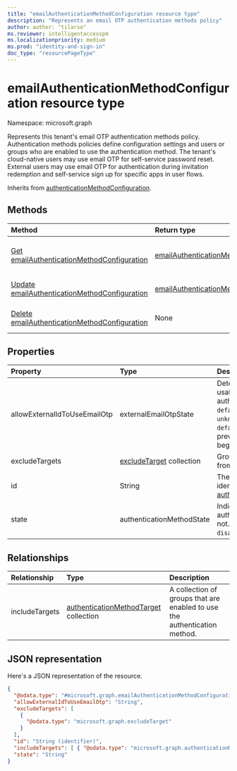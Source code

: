 ```yaml
---
title: "emailAuthenticationMethodConfiguration resource type"
description: "Represents an email OTP authentication methods policy"
author: author: "tilarso"
ms.reviewer: intelligentaccesspm
ms.localizationpriority: medium
ms.prod: "identity-and-sign-in"
doc_type: "resourcePageType"
---
```


# emailAuthenticationMethodConfiguration resource type

Namespace: microsoft.graph

Represents this tenant's email OTP authentication methods policy. Authentication methods policies define configuration settings and users or groups who are enabled to use the authentication method. The tenant's cloud-native users may use email OTP for self-service password reset. External users may use email OTP for authentication during invitation redemption and self-service sign up for specific apps in user flows.

Inherits from [authenticationMethodConfiguration](../resources/authenticationmethodconfiguration.md).

## Methods

|Method|Return type|Description|
|:---|:---|:---|
|[Get emailAuthenticationMethodConfiguration](../api/emailauthenticationmethodconfiguration-get.md)|[emailAuthenticationMethodConfiguration](../resources/emailauthenticationmethodconfiguration.md)|Read the properties and relationships of an emailAuthenticationMethodConfiguration object.|
|[Update emailAuthenticationMethodConfiguration](../api/emailauthenticationmethodconfiguration-update.md)|[emailAuthenticationMethodConfiguration](../resources/emailauthenticationmethodconfiguration.md)|Update the properties of an emailAuthenticationMethodConfiguration object.|
|[Delete emailAuthenticationMethodConfiguration](../api/emailauthenticationmethodconfiguration-delete.md)|None|Deletes an emailAuthenticationMethodConfiguration object.|

## Properties

|Property|Type|Description|
|:---|:---|:---|
|allowExternalIdToUseEmailOtp|externalEmailOtpState|Determines whether email OTP is usable by external users for authentication. Possible values are: `default`, `enabled`, `disabled`, `unknownFutureValue`. Tenants in the `default` state who didn't use public preview have email OTP enabled beginning in October 2021.|
|excludeTargets|[excludeTarget](../resources/excludetarget.md) collection|Groups of users that are excluded from the policy.|
|id|String|The authentication method policy identifier. Inherited from [authenticationMethodConfiguration](../resources/authenticationmethodconfiguration.md).|
|state|authenticationMethodState|Indicates whether this authentication method is enabled or not. Possible values are: `enabled`, `disabled`.|

## Relationships

|Relationship|Type|Description|
|:---|:---|:---|
|includeTargets|[authenticationMethodTarget](../resources/authenticationmethodtarget.md) collection|A collection of groups that are enabled to use the authentication method.|

## JSON representation

Here's a JSON representation of the resource.
<!-- {
  "blockType": "resource",
  "keyProperty": "id",
  "@odata.type": "microsoft.graph.emailAuthenticationMethodConfiguration",
  "baseType": "microsoft.graph.authenticationMethodConfiguration",
  "openType": false
}
-->

```json
{
  "@odata.type": "#microsoft.graph.emailAuthenticationMethodConfiguration",
  "allowExternalIdToUseEmailOtp": "String",
  "excludeTargets": [
    {
      "@odata.type": "microsoft.graph.excludeTarget"
    }
  ],
  "id": "String (identifier)",
  "includeTargets": [ { "@odata.type": "microsoft.graph.authenticationMethodTarget" } ],
  "state": "String"
}
```
